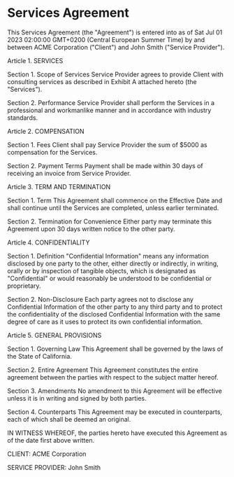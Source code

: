 # Services Agreement

This Services Agreement (the "Agreement") is entered into as of Sat Jul 01 2023 02:00:00 GMT+0200 (Central European Summer Time)
by and between ACME Corporation ("Client") and John Smith ("Service Provider").

Article 1. SERVICES

   Section 1. Scope of Services Service Provider agrees to provide Client with consulting
services as described in Exhibit A attached hereto (the "Services").

   Section 2. Performance Service Provider shall perform the Services in a professional
and workmanlike manner and in accordance with industry standards.

Article 2. COMPENSATION

   Section 1. Fees Client shall pay Service Provider the sum of $5000 as
compensation for the Services.

   Section 2. Payment Terms Payment shall be made within 30 days of receiving an invoice
from Service Provider.

Article 3. TERM AND TERMINATION

   Section 1. Term This Agreement shall commence on the Effective Date and shall continue
until the Services are completed, unless earlier terminated.

   Section 2. Termination for Convenience Either party may terminate this Agreement upon
30 days written notice to the other party.

Article 4. CONFIDENTIALITY

   Section 1. Definition "Confidential Information" means any information disclosed by one
party to the other, either directly or indirectly, in writing, orally or by
inspection of tangible objects, which is designated as "Confidential" or would
reasonably be understood to be confidential or proprietary.

   Section 2. Non-Disclosure Each party agrees not to disclose any Confidential
Information of the other party to any third party and to protect the
confidentiality of the disclosed Confidential Information with the same degree
of care as it uses to protect its own confidential
information.



Article 5. GENERAL PROVISIONS

   Section 1. Governing Law This Agreement shall be governed by the laws of the State of
California.

   Section 2. Entire Agreement This Agreement constitutes the entire agreement between the
parties with respect to the subject matter hereof.

   Section 3. Amendments No amendment to this Agreement will be effective unless it is in
writing and signed by both parties.

   Section 4. Counterparts This Agreement may be executed in counterparts, each of which
shall be deemed an original.

IN WITNESS WHEREOF, the parties hereto have executed this Agreement as of the
date first above written.

CLIENT: ACME Corporation

SERVICE PROVIDER: John Smith
